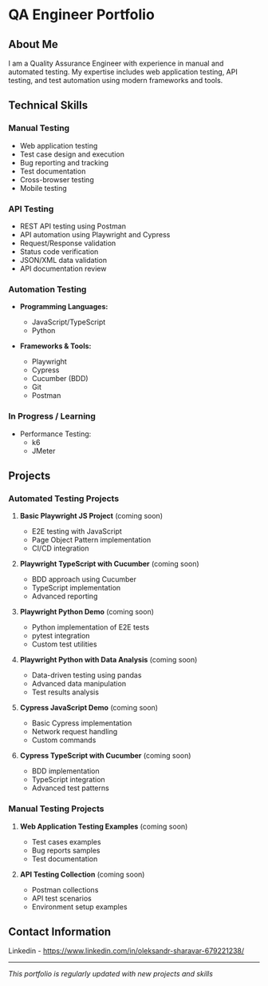 # QA Engineer Portfolio

## About Me
I am a Quality Assurance Engineer with experience in manual and automated testing. My expertise includes web application testing, API testing, and test automation using modern frameworks and tools.

## Technical Skills

### Manual Testing
- Web application testing
- Test case design and execution
- Bug reporting and tracking
- Test documentation
- Cross-browser testing
- Mobile testing

### API Testing
- REST API testing using Postman
- API automation using Playwright and Cypress
- Request/Response validation
- Status code verification
- JSON/XML data validation
- API documentation review

### Automation Testing
- **Programming Languages:**
  - JavaScript/TypeScript
  - Python
  
- **Frameworks & Tools:**
  - Playwright
  - Cypress
  - Cucumber (BDD)
  - Git
  - Postman

### In Progress / Learning
- Performance Testing:
  - k6
  - JMeter

## Projects

### Automated Testing Projects

1. **Basic Playwright JS Project** (coming soon)
   - E2E testing with JavaScript
   - Page Object Pattern implementation
   - CI/CD integration
   
2. **Playwright TypeScript with Cucumber** (coming soon)
   - BDD approach using Cucumber
   - TypeScript implementation
   - Advanced reporting
   
3. **Playwright Python Demo** (coming soon)
   - Python implementation of E2E tests
   - pytest integration
   - Custom test utilities
   
4. **Playwright Python with Data Analysis** (coming soon)
   - Data-driven testing using pandas
   - Advanced data manipulation
   - Test results analysis
   
5. **Cypress JavaScript Demo** (coming soon)
   - Basic Cypress implementation
   - Network request handling
   - Custom commands
   
6. **Cypress TypeScript with Cucumber** (coming soon)
   - BDD implementation
   - TypeScript integration
   - Advanced test patterns

### Manual Testing Projects

1. **Web Application Testing Examples** (coming soon)
   - Test cases examples
   - Bug reports samples
   - Test documentation

2. **API Testing Collection** (coming soon)
   - Postman collections
   - API test scenarios
   - Environment setup examples

## Contact Information
   Linkedin - https://www.linkedin.com/in/oleksandr-sharavar-679221238/


---
*This portfolio is regularly updated with new projects and skills*
